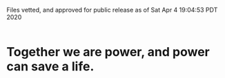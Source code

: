 Files vetted, and approved for public release as of Sat Apr  4 19:04:53 PDT 2020<br><br><h1>Together we are power, and power can save a life.</h1>

